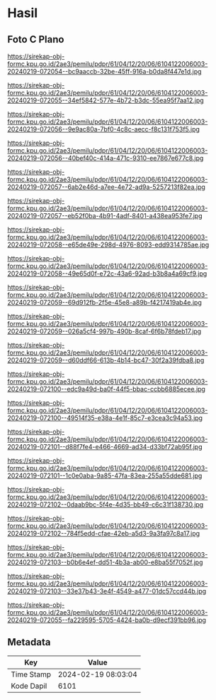# Hasil

## Foto C Plano

https://sirekap-obj-formc.kpu.go.id/2ae3/pemilu/pdpr/61/04/12/20/06/6104122006003-20240219-072054--bc9aaccb-32be-45ff-916a-b0da8f447e1d.jpg

https://sirekap-obj-formc.kpu.go.id/2ae3/pemilu/pdpr/61/04/12/20/06/6104122006003-20240219-072055--34ef5842-577e-4b72-b3dc-55ea95f7aa12.jpg

https://sirekap-obj-formc.kpu.go.id/2ae3/pemilu/pdpr/61/04/12/20/06/6104122006003-20240219-072056--9e9ac80a-7bf0-4c8c-aecc-f8c131f753f5.jpg

https://sirekap-obj-formc.kpu.go.id/2ae3/pemilu/pdpr/61/04/12/20/06/6104122006003-20240219-072056--40bef40c-414a-471c-9310-ee7867e677c8.jpg

https://sirekap-obj-formc.kpu.go.id/2ae3/pemilu/pdpr/61/04/12/20/06/6104122006003-20240219-072057--6ab2e46d-a7ee-4e72-ad9a-5257213f82ea.jpg

https://sirekap-obj-formc.kpu.go.id/2ae3/pemilu/pdpr/61/04/12/20/06/6104122006003-20240219-072057--eb52f0ba-4b91-4adf-8401-a438ea953fe7.jpg

https://sirekap-obj-formc.kpu.go.id/2ae3/pemilu/pdpr/61/04/12/20/06/6104122006003-20240219-072058--e65de49e-298d-4976-8093-edd9314785ae.jpg

https://sirekap-obj-formc.kpu.go.id/2ae3/pemilu/pdpr/61/04/12/20/06/6104122006003-20240219-072058--49e65d0f-e72c-43a6-92ad-b3b8a4a69cf9.jpg

https://sirekap-obj-formc.kpu.go.id/2ae3/pemilu/pdpr/61/04/12/20/06/6104122006003-20240219-072059--69d912fb-2f5e-45e8-a89b-f4217419ab4e.jpg

https://sirekap-obj-formc.kpu.go.id/2ae3/pemilu/pdpr/61/04/12/20/06/6104122006003-20240219-072059--026a5cf4-997b-490b-8caf-6f6b78fdeb17.jpg

https://sirekap-obj-formc.kpu.go.id/2ae3/pemilu/pdpr/61/04/12/20/06/6104122006003-20240219-072059--d60ddf66-613b-4b14-bc47-30f2a39fdba8.jpg

https://sirekap-obj-formc.kpu.go.id/2ae3/pemilu/pdpr/61/04/12/20/06/6104122006003-20240219-072100--edc9a49d-ba0f-44f5-bbac-ccbb6885ecee.jpg

https://sirekap-obj-formc.kpu.go.id/2ae3/pemilu/pdpr/61/04/12/20/06/6104122006003-20240219-072100--49514f35-e38a-4e1f-85c7-e3cea3c94a53.jpg

https://sirekap-obj-formc.kpu.go.id/2ae3/pemilu/pdpr/61/04/12/20/06/6104122006003-20240219-072101--d88f7fe4-e466-4669-ad34-d33bf72ab95f.jpg

https://sirekap-obj-formc.kpu.go.id/2ae3/pemilu/pdpr/61/04/12/20/06/6104122006003-20240219-072101--1c0e0aba-9a85-47fa-83ea-255a55dde681.jpg

https://sirekap-obj-formc.kpu.go.id/2ae3/pemilu/pdpr/61/04/12/20/06/6104122006003-20240219-072102--0daab9bc-5f4e-4d35-bb49-c6c31f138730.jpg

https://sirekap-obj-formc.kpu.go.id/2ae3/pemilu/pdpr/61/04/12/20/06/6104122006003-20240219-072102--784f5edd-cfae-42eb-a5d3-9a3fa97c8a17.jpg

https://sirekap-obj-formc.kpu.go.id/2ae3/pemilu/pdpr/61/04/12/20/06/6104122006003-20240219-072103--b0b6e4ef-dd51-4b3a-ab00-e8ba55f7052f.jpg

https://sirekap-obj-formc.kpu.go.id/2ae3/pemilu/pdpr/61/04/12/20/06/6104122006003-20240219-072103--33e37b43-3e4f-4549-a477-01dc57ccd44b.jpg

https://sirekap-obj-formc.kpu.go.id/2ae3/pemilu/pdpr/61/04/12/20/06/6104122006003-20240219-072055--fa229595-5705-4424-ba0b-d9ecf391bb96.jpg


## Metadata

| Key        | Value               |
| ---------- | ------------------- |
| Time Stamp | 2024-02-19 08:03:04 |
| Kode Dapil | 6101                |



